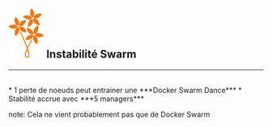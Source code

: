 ## ![bouquet](images/bouquet_small.svg) Instabilité Swarm
---
<br/>
* 1 perte de noeuds peut entrainer une ***Docker Swarm Dance***
* Stabilité accrue avec ***5 managers***

note: 
Cela ne vient probablement pas que de Docker Swarm